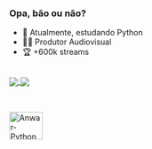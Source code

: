 ### Opa, bão ou não?

- 🐍 Atualmente, estudando Python
- 🎥🎵 Produtor Audiovisual
- 🏆 +600k streams

##

<a href="https://github.com/anuraghazra/github-readme-stats">
  <img align="center" src="https://github-readme-stats.vercel.app/api?username=anwarhermuche&count_private=true&show_icons=true&theme=graywhite" />
</a>
<a href="https://github.com/anuraghazra/convoychat">
  <img align="center" src="https://github-readme-stats.vercel.app/api/top-langs/?username=anwarhermuche&theme=graywhite" />
</a>

##

<div style="display: inline_block"><br>
  <img align="center" alt="Anwar-Python" height="50" width="60" src="https://cdn.jsdelivr.net/gh/devicons/devicon/icons/python/python-original.svg">
</div>
